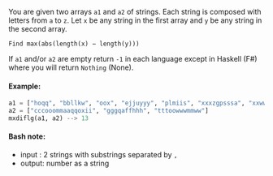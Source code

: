 You are given two arrays `a1` and `a2` of strings. Each string is composed with letters from `a` to `z`.
Let `x` be any string in the first array and `y` be any string in the second array. 


 `Find max(abs(length(x) − length(y)))`


If `a1` and/or `a2` are empty return `-1` in each language
except in Haskell (F#) where you will return `Nothing` (None).


#### Example:



```Python
a1 = ["hoqq", "bbllkw", "oox", "ejjuyyy", "plmiis", "xxxzgpsssa", "xxwwkktt", "znnnnfqknaz", "qqquuhii", "dvvvwz"]
a2 = ["cccooommaaqqoxii", "gggqaffhhh", "tttoowwwmmww"]
mxdiflg(a1, a2) --> 13

```

#### Bash note:


* input : 2 strings with substrings separated by `,`
* output: number as a string



